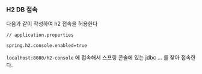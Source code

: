
### H2 DB 접속

다음과 같이 작성하여 h2 접속을 허용한다
```
// application.properties

spring.h2.console.enabled=true
```

`localhost:8080/h2-console` 에 접속해서 스프링 콘솔에 있는 jdbc ... 를 찾아 접속한다.


